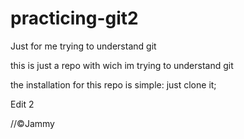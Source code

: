 # practicing-git2
Just for me trying to understand git

this is just a repo with wich im trying to understand git 

the installation for this repo is simple: just clone it;



Edit 2

//©Jammy
